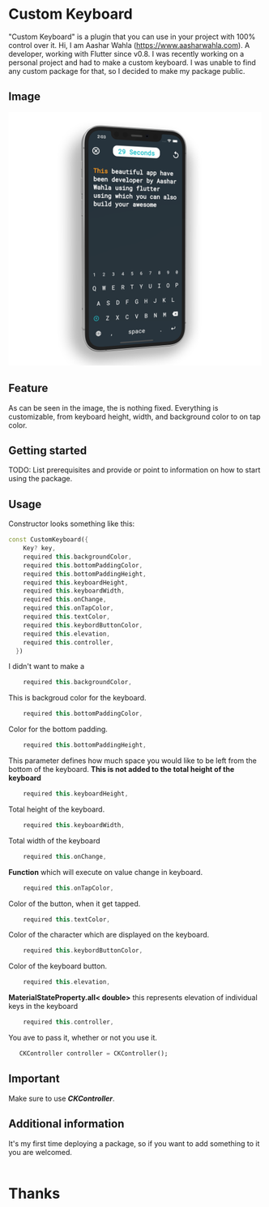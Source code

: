 <!--
This README describes the package. If you publish this package to pub.dev,
this README's contents appear on the landing page for your package.

For information about how to write a good package README, see the guide for
[writing package pages](https://dart.dev/guides/libraries/writing-package-pages).

For general information about developing packages, see the Dart guide for
[creating packages](https://dart.dev/guides/libraries/create-library-packages)
and the Flutter guide for
[developing packages and plugins](https://flutter.dev/developing-packages).
-->

# Custom Keyboard

"Custom Keyboard" is a plugin that you can use in your project with 100% control over it.
Hi, I am Aashar Wahla (https://www.aasharwahla.com). A developer, working with Flutter since v0.8.
I was recently working on a personal project and had to make a custom keyboard. I was unable to find any custom package for that, so I decided to make my package public.

## Image

<!-- ![Screenshot](assets/screenshot.png) -->
<img src="assets/screenshot.png" alt="flutter custom keyboard" height="500"/>

## Feature

As can be seen in the image, the is nothing fixed. Everything is customizable, from keyboard height, width, and background color to on tap color.

## Getting started

TODO: List prerequisites and provide or point to information on how to
start using the package.

## Usage

Constructor looks something like this:

```dart
const CustomKeyboard({
    Key? key,
    required this.backgroundColor,
    required this.bottomPaddingColor,
    required this.bottomPaddingHeight,
    required this.keyboardHeight,
    required this.keyboardWidth,
    required this.onChange,
    required this.onTapColor,
    required this.textColor,
    required this.keybordButtonColor,
    required this.elevation,
    required this.controller,
  })
```

I didn't want to make a

```dart
    required this.backgroundColor,
```

This is backgroud color for the keyboard.

```dart
    required this.bottomPaddingColor,
```

Color for the bottom padding.

```dart
    required this.bottomPaddingHeight,
```

This parameter defines how much space you would like to be left from the bottom of the keyboard. **This is not added to the total height of the keyboard**

```dart
    required this.keyboardHeight,
```

Total height of the keyboard.

```dart
    required this.keyboardWidth,
```

Total width of the keyboard

```dart
    required this.onChange,
```

**Function** which will execute on value change in keyboard.

```dart
    required this.onTapColor,
```

Color of the button, when it get tapped.

```dart
    required this.textColor,
```

Color of the character which are displayed on the keyboard.

```dart
    required this.keybordButtonColor,
```

Color of the keyboard button.

```dart
    required this.elevation,
```

**MaterialStateProperty.all< double>** this represents elevation of individual keys in the keyboard

```dart
    required this.controller,
```

You ave to pass it, whether or not you use it.

```dart
   CKController controller = CKController();
```

## Important

Make sure to use **_CKController_**.

## Additional information

It's my first time deploying a package, so if you want to add something to it you are welcomed.<br>
<br>

# Thanks
